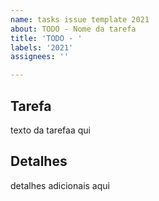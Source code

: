 ```yaml
---
name: tasks issue template 2021
about: TODO - Nome da tarefa
title: 'TODO - '
labels: '2021'
assignees: ''

---
```


## Tarefa
texto da tarefaa qui

## Detalhes
detalhes adicionais aqui
